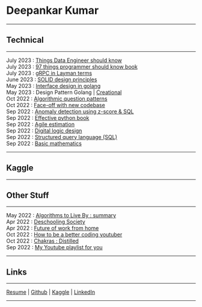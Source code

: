 [//]: <> (This mardown is the content of https://deepankarkr.blogspot.com/)

Deepankar Kumar
===============

* * *

Technical
--------

* * *
July 2023 : [Things Data Engineer should know](https://docs.google.com/document/d/1KPkiLKLBKYAHQera1qgml8WkJ91VVkfK38JNMdkM-TM/preview)  
July 2023 : [97 things programmer should know book](https://docs.google.com/document/d/1jiKDYl6_PaEVmet6rj2CRj8k5sY46cIc_9aSYn2b1Qc/preview)  
July 2023 : [gRPC in Layman terms](https://docs.google.com/document/d/1KkYl7vUOQrOrWTftP_XwbkyQ-q52vL0XT-0qX44zzgg/preview)  
June 2023 : [SOLID design principles](https://docs.google.com/document/d/1fMktsunrYx18MjrQy-hMZFa74wAKA8NNi5OSYqlf0IM/preview)  
May 2023  : [Interface design in golang](https://docs.google.com/document/d/1gvCFQvvWN5f_7OuPq0HHlt_D_SFsxeJT0WmqReD_DiI/preview)  
May 2023  : Design Pattern Golang | [Creational](https://docs.google.com/document/d/1zbN4rNZjzMGFlLclaDgdDseTHWIeh97fUMfJYeTT13s/preview)  
Oct 2022  : [Algorithmic question patterns](https://docs.google.com/document/d/13YLaOuusgqd1FmCo90AFyPB0VHMh-jnZb3T34l-HSb8/preview)  
Oct 2022  : [Face-off with new codebase](https://docs.google.com/document/d/1ju8tz4JlxAHpLf-IlRVaFhxtoXiJbsFsO2jMVQUnjVA/preview)  
Sep 2022  : [Anomaly detection using z-score & SQL](https://docs.google.com/document/d/1xQN3z0BRzSX507jl7w8pWXP9wBd4U3DZct7i3aIKwqI/preview)  
Sep 2022  : [Effective python book](https://docs.google.com/document/d/1RibW0H5-ndE4tVgwqQUOs9gIG433yeKCHtbodS1LEJU/preview)  
Sep 2022  : [Agile estimation](https://docs.google.com/presentation/d/1uUMShOTto9yr_nyUeV4CE9UWTKl13S4XRW1OABNK7CQ/preview)  
Sep 2022  : [Digital logic design](https://docs.google.com/presentation/d/1ZwwsS0DU9LRUseheIH65P_1v30Im5GxRkls6h00lgEA/preview)  
Sep 2022  : [Structured query language (SQL)](https://docs.google.com/presentation/d/1ga5s0U7sqeeNsZQGy486kSi6VoL3V26u3OTmw2JFQbE/preview)  
Sep 2022  : [Basic mathematics](https://docs.google.com/presentation/d/1IUlWmFfu8mZ2Zb69IuBtabWZE8CuJpyIhuprGJJcAy8/preview)

* * *

Kaggle
--------

* * *

Other Stuff
--------

* * *

May 2022  : [Algorithms to Live By : summary](https://docs.google.com/document/d/1yVOc5cdBV-rs71KkBamLWH-CkyLj6BKap3XdevkvcGM/preview)  
Apr 2022  : [Deschooling Society](https://docs.google.com/document/d/188j5cXWzHEonPgRfl-kBtLsMbbKYlpF05jraDlOkKrQ/preview)  
Apr 2022  : [Future of work from home](https://docs.google.com/document/d/1JXmOCrmh8tJ1hFLLj7PXthNAe7fBHwb7pVXD3jJaXck/preview)  
Oct 2022  : [How to be a better coding youtuber](https://docs.google.com/presentation/d/1Ix9CWNjum-qD0DMN5CZNrW4e3BlVEPSvwpIoltVz_1o/preview)  
Oct 2022  : [Chakras : Distilled](https://docs.google.com/document/d/18ZHC6EUD5dXiiqNWzf8jL53ntBtLQFjENkcxGy-LaZE/preview)  
Sep 2022  : [My Youtube playlist for you](https://youtube.com/playlist?list=PLoMmzSAOV974D36RWxfvAHQuPURGXlG2n)  


* * *

Links
--------

* * *

[Resume](https://drive.google.com/file/d/1DcfNb9VpdoDFMUKdYA6K87BINU6P5hr7/preview) | [Github](https://github.com/Deepankarkr) | [Kaggle](https://www.kaggle.com/deepankark) | [LinkedIn](https://www.linkedin.com/in/d11/)

* * *
